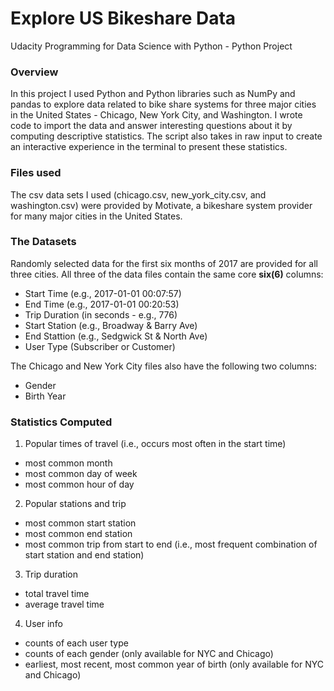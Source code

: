 # Explore US Bikeshare Data

Udacity Programming for Data Science with Python - Python Project

### Overview
In this project I used Python and Python libraries such as NumPy and pandas to explore data related to bike share systems for three major cities in the United States - Chicago, New York City, and Washington. I wrote code to import the data and answer interesting questions about it by computing descriptive statistics. The script also takes in raw input to create an interactive experience in the terminal to present these statistics.

### Files used
The csv data sets I used (chicago.csv, new_york_city.csv, and washington.csv) were provided by Motivate, a bikeshare system provider for many major cities in the United States.

### The Datasets
Randomly selected data for the first six months of 2017 are provided for all three cities. All three of the data files contain the same core **six(6)** columns:
* Start Time (e.g., 2017-01-01 00:07:57)
* End Time (e.g., 2017-01-01 00:20:53)
* Trip Duration (in seconds - e.g., 776)
* Start Station (e.g., Broadway & Barry Ave)
* End Stattion (e.g., Sedgwick St & North Ave)
* User Type (Subscriber or Customer)

The Chicago and New York City files also have the following two columns:
* Gender
* Birth Year

### Statistics Computed
1. Popular times of travel (i.e., occurs most often in the start time)
* most common month
* most common day of week
* most common hour of day

2. Popular stations and trip
* most common start station
* most common end station
* most common trip from start to end (i.e., most frequent combination of start station and end station)

3. Trip duration
* total travel time
* average travel time

4. User info
* counts of each user type
* counts of each gender (only available for NYC and Chicago)
* earliest, most recent, most common year of birth (only available for NYC and Chicago)